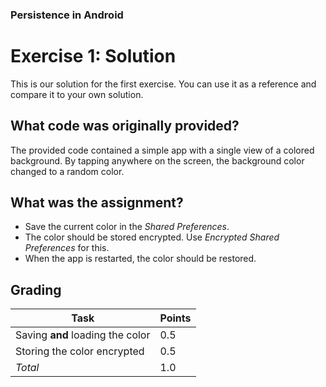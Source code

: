 ### Persistence in Android

# Exercise 1: Solution

This is our solution for the first exercise. You can use it as a reference and compare it to your own solution.

## What code was originally provided?

The provided code contained a simple app with a single view of a colored background. By tapping anywhere on the screen, the background color changed to a random color.

## What was the assignment?

- Save the current color in the _Shared Preferences_.
- The color should be stored encrypted. Use _Encrypted Shared Preferences_ for this.
- When the app is restarted, the color should be restored.

## Grading

| Task                             | Points |
| -------------------------------- | ------ |
| Saving **and** loading the color | 0.5    |
| Storing the color encrypted      | 0.5    |
| _Total_                          | 1.0    |
